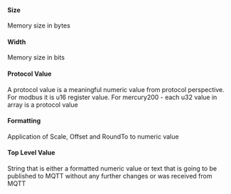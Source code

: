 #### Size
Memory size in bytes

#### Width
Memory size in bits

#### Protocol Value
A protocol value is a meaningful numeric value from protocol perspective.</br>
For modbus it is u16 register value.
For mercury200 - each u32 value in array is a protocol value

#### Formatting
Application of Scale, Offset and RoundTo to numeric value

#### Top Level Value
String that is either a formatted numeric value or text
that is going to be published to MQTT without any further changes
or was received from MQTT

